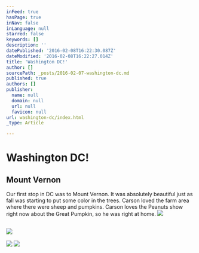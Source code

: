 ```yaml
---
inFeed: true
hasPage: true
inNav: false
inLanguage: null
starred: false
keywords: []
description: ''
datePublished: '2016-02-08T16:22:30.087Z'
dateModified: '2016-02-08T16:22:27.014Z'
title: 'Washington DC!'
author: []
sourcePath: _posts/2016-02-07-washington-dc.md
published: true
authors: []
publisher:
  name: null
  domain: null
  url: null
  favicon: null
url: washington-dc/index.html
_type: Article

---
```

# Washington DC!

## Mount Vernon

Our first stop in DC was to Mount Vernon.  It was absolutely beautiful just as fall was starting to put some color in the trees.  Carson loved the farm area where there were sheep and pumpkins.  Carson loves the Peanuts show right now about the Great Pumpkin, so he was right at home.
![](https://s3-us-west-2.amazonaws.com/the-grid-img/p/002c83b191db105c3ad22c092fa9a9c9ff523630.jpg)

## ![](https://s3-us-west-2.amazonaws.com/the-grid-img/p/dc78e67f1954d23b8ce2537d3c717be46311a37d.jpg)
![](https://s3-us-west-2.amazonaws.com/the-grid-img/p/e12301131df71cf98abeb6e29ebd5b298ae615d1.jpg)
![](https://s3-us-west-2.amazonaws.com/the-grid-img/p/a5e451c668b535533f84993bc5ee2295f5b596f9.jpg)
